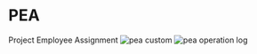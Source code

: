 # PEA
Project Employee Assignment 
![pea custom](https://user-images.githubusercontent.com/96328120/173764260-79b1837a-7650-4479-8a31-9e4aaf0153e0.PNG)
![pea operation log](https://user-images.githubusercontent.com/96328120/173813017-f0079edf-5296-4b24-b709-c1784d49a698.PNG)
